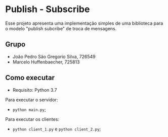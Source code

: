 # Publish - Subscribe

Esse projeto apresenta uma implementação simples de uma biblioteca para o
modelo "publish subcribe" de troca de mensagens.

##  Grupo
- João Pedro São Gregorio Silva, 726549
- Marcelo Huffenbaecher, 725813

## Como executar

* Requisito: Python 3.7

Para executar o servidor:

* `python main.py`;

Para executar os clientes:

* `python client_1.py` e `python client_2.py`;
